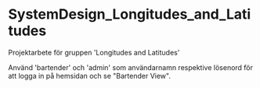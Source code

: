 # SystemDesign_Longitudes_and_Latitudes
Projektarbete för gruppen 'Longitudes and Latitudes'

Använd 'bartender' och 'admin' som användarnamn respektive lösenord för att logga in på hemsidan och se "Bartender View".

